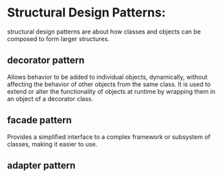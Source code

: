 # Structural Design Patterns:

structural design patterns are about how classes and objects can be composed to form larger structures.

## decorator pattern

Allows behavior to be added to individual objects, dynamically, without affecting the behavior of 
other objects from the same class. It is used to extend or alter the functionality of objects at
runtime by wrapping them in an object of a decorator class.

## facade pattern
Provides a simplified interface to a complex framework or subsystem of classes, making it easier to use.

## adapter pattern